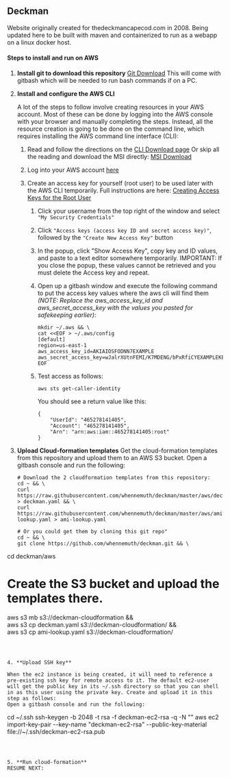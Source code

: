 ## Deckman

Website originally created for thedeckmancapecod.com in 2008.
Being updated here to be built with maven and containerized to run as a webapp on a linux docker host.

#### Steps to install and run on AWS

1. **Install git to download this repository**
   [Git Download](https://git-scm.com/downloads)
   This will come with gitbash which will be needed to run bash commands if on a PC.

2. **Install and configure the AWS CLI**

   A lot of the steps to follow involve creating resources in your AWS account. Most of these can be done by logging into the AWS console with your browser and manually completing the steps. Instead, all the resource creation is going to be done on the command line, which requires installing the AWS command line interface (CLI): 

   1. Read and follow the directions on the [CLI Download page](https://docs.aws.amazon.com/cli/latest/userguide/install-windows.html)
      Or skip all the reading and download the MSI directly: [MSI Download](https://s3.amazonaws.com/aws-cli/AWSCLI64PY3.msi)

   2. Log into your AWS account [here](https://console.aws.amazon.com/console/home?region=us-east-1)

   3. Create an access key for yourself (root user) to be used later with the AWS CLI temporarily.
      Full instructions are here: [Creating Access Keys for the Root User](https://docs.aws.amazon.com/IAM/latest/UserGuide/id_root-user.html#id_root-user_manage_add-key)

      1. Click your username from the top right of the window and select `"My Security Credentials"`

      2. Click `"Access keys (access key ID and secret access key)"`, followed by the `"Create New Access Key"` button

      3. In the popup, click "Show Access Key", copy key and ID values, and paste to a text editor somewhere temporarily. IMPORTANT: If you close the popup, these values cannot be retrieved and you must delete the Access key and repeat.

      4. Open up a gitbash window and execute the following command to put the access key values where the aws cli will find them *(NOTE: Replace the aws_access_key_id and aws_secret_access_key with the values you pasted for safekeeping earlier)*:

         ```
         mkdir ~/.aws && \
         cat <<EOF > ~/.aws/config
         [default]
         region=us-east-1
         aws_access_key_id=AKIAIOSFODNN7EXAMPLE
         aws_secret_access_key=wJalrXUtnFEMI/K7MDENG/bPxRfiCYEXAMPLEKEY
         EOF
         ```

      5. Test access as follows:

         ```
         aws sts get-caller-identity
         ```

         You should see a return value like this:

         ```
         {
             "UserId": "465278141405",
             "Account": "465278141405",
             "Arn": "arn:aws:iam::465278141405:root"
         }
         ```

         

3. **Upload Cloud-formation templates**
   Get the cloud-formation templates from this repository and upload them to an AWS S3 bucket.
   Open a gitbash console and run the following:

   ```
   # Download the 2 cloudformation templates from this repository:
   cd ~ && \
   curl https://raw.githubusercontent.com/whennemuth/deckman/master/aws/deckman.yaml > deckman.yaml && \
   curl https://raw.githubusercontent.com/whennemuth/deckman/master/aws/ami-lookup.yaml > ami-lookup.yaml
   
   # Or you could get them by cloning this git repo"
   cd ~ && \
   git clone https://github.com/whennemuth/deckman.git && \ 
cd deckman/aws
   
# Create the S3 bucket and upload the templates there.
   aws s3 mb s3://deckman-cloudformation && \
   aws s3 cp deckman.yaml s3://deckman-cloudformation/ && \
   aws s3 cp ami-lookup.yaml s3://deckman-cloudformation/
   ```
   
   
   
4. **Upload SSH key**

   When the ec2 instance is being created, it will need to reference a pre-existing ssh key for remote access to it. The default ec2-user will get the public key in its ~/.ssh directory so that you can shell in as this user using the private key. Create and upload it in this step as follows:
   Open a gitbash console and run the following:

   ```
   cd ~/.ssh
   ssh-keygen -b 2048 -t rsa -f deckman-ec2-rsa -q -N ""
   aws ec2 import-key-pair --key-name "deckman-ec2-rsa" --public-key-material file://~/.ssh/deckman-ec2-rsa.pub
   ```

   

5. **Run cloud-formation**
   RESUME NEXT: